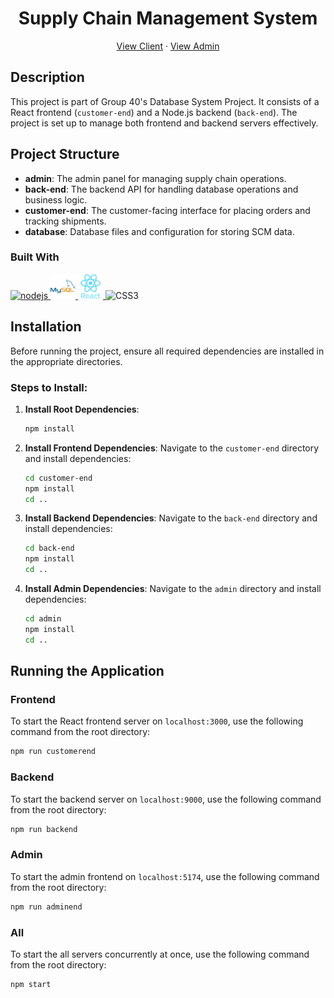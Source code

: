 <div align="center">
<h1 align="center">Supply Chain Management System</h1>
  <p align="center">
    <a href="https://serenehills.netlify.app/">View Client</a>
    ·
    <a href="https://sereneadmin.netlify.app/">View Admin</a>
  </p>
</div>

## Description
This project is part of Group 40's Database System Project. It consists of a React frontend (`customer-end`) and a Node.js backend (`back-end`). The project is set up to manage both frontend and backend servers effectively.

## Project Structure
- **admin**: The admin panel for managing supply chain operations.
- **back-end**: The backend API for handling database operations and business logic.
- **customer-end**: The customer-facing interface for placing orders and tracking shipments.
- **database**: Database files and configuration for storing SCM data.

### Built With
<a href="https://nodejs.org" target="_blank" rel="noreferrer"> <img src="https://upload.wikimedia.org/wikipedia/commons/thumb/d/d9/Node.js_logo.svg/2560px-Node.js_logo.svg.png" alt="nodejs" height="40"/> </a>
<a href="https://www.mysql.com/" target="_blank" rel="noreferrer"> <img src="https://raw.githubusercontent.com/devicons/devicon/master/icons/mysql/mysql-original-wordmark.svg" alt="mysql" width="40" height="40"/> </a>
<a href="https://reactjs.org/" target="_blank" rel="noreferrer"> <img src="https://raw.githubusercontent.com/devicons/devicon/master/icons/react/react-original-wordmark.svg" alt="react" width="40" height="40"/> </a>
<img src="https://www.svgrepo.com/show/349330/css3.svg" alt="CSS3" width="40" />

## Installation

Before running the project, ensure all required dependencies are installed in the appropriate directories.

### Steps to Install:
1. **Install Root Dependencies**:
    ```bash
    npm install
    ```
2. **Install Frontend Dependencies**:
    Navigate to the `customer-end` directory and install dependencies:
    ```bash
    cd customer-end
    npm install
    cd ..
    ```
3. **Install Backend Dependencies**:
    Navigate to the `back-end` directory and install dependencies:
    ```bash
    cd back-end
    npm install
    cd ..
    ```
4. **Install Admin Dependencies**:
    Navigate to the `admin` directory and install dependencies:
    ```bash
    cd admin
    npm install
    cd ..
    ```

## Running the Application

### Frontend
To start the React frontend server on `localhost:3000`, use the following command from the root directory:
```bash
npm run customerend
```

### Backend
To start the backend server on `localhost:9000`, use the following command from the root directory:
```bash
npm run backend
```

### Admin
To start the admin frontend on `localhost:5174`, use the following command from the root directory:
```bash
npm run adminend
```

### All
To start the all servers concurrently at once, use the following command from the root directory:
```bash
npm start
```
